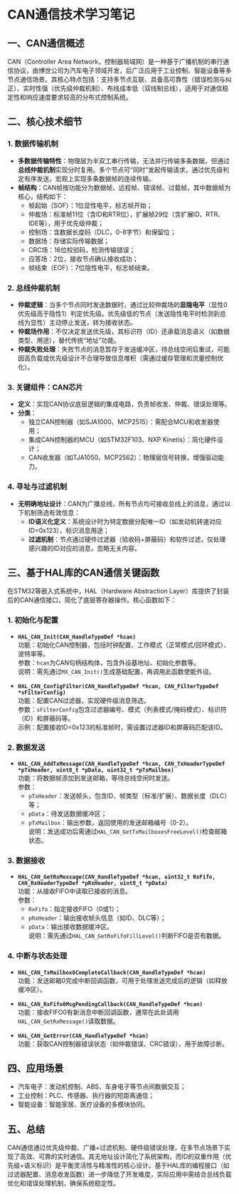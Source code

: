 # CAN通信技术学习笔记

## 一、CAN通信概述
CAN（Controller Area Network，控制器局域网）是一种基于广播机制的串行通信协议，由博世公司为汽车电子领域开发，后广泛应用于工业控制、智能设备等多节点通信场景。其核心特点包括：支持多节点互联、具备高可靠性（错误检测与纠正）、实时性强（优先级仲裁机制）、布线成本低（双线制总线），适用于对通信稳定性和响应速度要求较高的分布式控制系统。


## 二、核心技术细节

### 1. 数据传输机制
- **多数据传输特性**：物理层为半双工串行传输，无法并行传输多条数据，但通过**总线仲裁机制**实现分时复用。多个节点可“同时”发起传输请求，通过优先级判定有序发送，宏观上实现多条数据帧的连续传输。
- **帧结构**：CAN帧按功能分为数据帧、远程帧、错误帧、过载帧，其中数据帧为核心，结构如下：
  - 帧起始（SOF）：1位显性电平，标志帧开始；
  - 仲裁场：标准帧11位（含ID和RTR位），扩展帧29位（含扩展ID、RTR、IDE等），用于优先级仲裁；
  - 控制场：含数据长度码（DLC，0-8字节）和保留位；
  - 数据场：存储实际传输数据；
  - CRC场：16位校验码，检测传输错误；
  - 应答场：2位，接收节点确认接收成功；
  - 帧结束（EOF）：7位隐性电平，标志帧结束。


### 2. 总线仲裁机制
- **仲裁逻辑**：当多个节点同时发送数据时，通过比较仲裁场的**显隐电平**（显性0优先级高于隐性1）判定优先级。优先级低的节点（发送隐性电平时检测到总线为显性）主动停止发送，转为接收状态。
- **仲裁场作用**：不仅决定发送优先级，其标识符（ID）还承载消息语义（如数据类型、用途），替代传统“地址”功能。
- **仲裁失败处理**：失败节点的消息暂存于发送缓冲区，待总线空闲后重试，可能因高负载或优先级设计不合理导致信息堆积（需通过缓存管理和流量控制优化）。


### 3. 关键组件：CAN芯片
- **定义**：实现CAN协议底层逻辑的集成电路，负责帧收发、仲裁、错误处理等。
- **分类**：
  - 独立CAN控制器（如SJA1000、MCP2515）：需配合MCU和收发器使用；
  - 集成CAN控制器的MCU（如STM32F103、NXP Kinetis）：简化硬件设计；
  - CAN收发器（如TJA1050、MCP2562）：物理层信号转换，增强驱动能力。


### 4. 寻址与过滤机制
- **无明确地址设计**：CAN为广播总线，所有节点均可接收总线上的消息，通过以下机制筛选有效信息：
  - **ID语义化定义**：系统设计时为特定数据分配唯一ID（如发动机转速对应ID=0x123），标识消息用途；
  - **过滤机制**：节点通过硬件过滤器（验收码+屏蔽码）和软件过滤，仅处理感兴趣的ID对应的消息，忽略无关内容。


## 三、基于HAL库的CAN通信关键函数
在STM32等嵌入式系统中，HAL（Hardware Abstraction Layer）库提供了封装后的CAN通信接口，简化了底层寄存器操作。核心函数如下：

### 1. 初始化与配置
- **`HAL_CAN_Init(CAN_HandleTypeDef *hcan)`**  
  功能：初始化CAN控制器，包括时钟配置、工作模式（正常模式/回环模式）、波特率等。  
  参数：`hcan`为CAN句柄结构体，包含外设基地址、初始化参数等。  
  说明：需先通过`MX_CAN_Init()`生成基础配置，再调用此函数使能外设。

- **`HAL_CAN_ConfigFilter(CAN_HandleTypeDef *hcan, CAN_FilterTypeDef *sFilterConfig)`**  
  功能：配置CAN过滤器，实现硬件级消息筛选。  
  参数：`sFilterConfig`包含过滤器编号、模式（列表模式/掩码模式）、标识符（ID）和屏蔽码等。  
  示例：配置接收ID=0x123的标准帧时，需设置过滤器ID和屏蔽码匹配该ID。

### 2. 数据发送
- **`HAL_CAN_AddTxMessage(CAN_HandleTypeDef *hcan, CAN_TxHeaderTypeDef *pTxHeader, uint8_t *pData, uint32_t *pTxMailbox)`**  
  功能：将数据帧添加到发送邮箱，等待总线空闲时发送。  
  参数：  
  - `pTxHeader`：发送帧头，包含ID、帧类型（标准/扩展）、数据长度（DLC）等；  
  - `pData`：待发送数据缓冲区；  
  - `pTxMailbox`：输出参数，返回使用的发送邮箱编号（0-2）。  
  说明：发送成功后需通过`HAL_CAN_GetTxMailboxesFreeLevel()`检查邮箱状态。

### 3. 数据接收
- **`HAL_CAN_GetRxMessage(CAN_HandleTypeDef *hcan, uint32_t RxFifo, CAN_RxHeaderTypeDef *pRxHeader, uint8_t *pData)`**  
  功能：从接收FIFO中读取已接收的消息。  
  参数：  
  - `RxFifo`：指定接收FIFO（0或1）；  
  - `pRxHeader`：输出接收帧头信息（如ID、DLC等）；  
  - `pData`：输出接收数据缓冲区。  
  说明：需先通过`HAL_CAN_GetRxFifoFillLevel()`判断FIFO是否有数据。

### 4. 中断与状态处理
- **`HAL_CAN_TxMailbox0CompleteCallback(CAN_HandleTypeDef *hcan)`**  
  功能：发送邮箱0完成中断回调函数，可用于处理发送完成后的逻辑（如释放缓冲区）。

- **`HAL_CAN_RxFifo0MsgPendingCallback(CAN_HandleTypeDef *hcan)`**  
  功能：接收FIFO0有新消息中断回调函数，通常在此处调用`HAL_CAN_GetRxMessage()`读取数据。

- **`HAL_CAN_GetError(CAN_HandleTypeDef *hcan)`**  
  功能：获取CAN控制器错误状态（如仲裁错误、CRC错误），用于故障诊断。


## 四、应用场景
- 汽车电子：发动机控制、ABS、车身电子等节点间数据交互；
- 工业控制：PLC、传感器、执行器的短距离通信；
- 智能设备：智能家居、医疗设备的多模块协同。


## 五、总结
CAN通信通过优先级仲裁、广播+过滤机制、硬件级错误处理，在多节点场景下实现了高效、可靠的实时通信。其无地址设计简化了系统架构，而ID的双重作用（优先级+语义标识）是平衡灵活性与精准性的核心设计。基于HAL库的编程接口（如过滤器配置、消息收发函数）进一步降低了开发难度，实际应用中需结合总线负载优化和错误处理机制，确保系统稳定性。